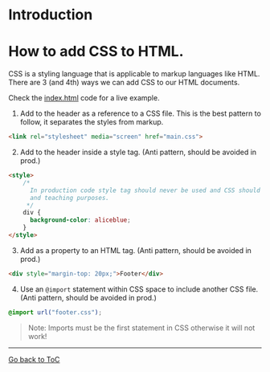 # Introduction

# How to add CSS to HTML. 
CSS is a styling language that is applicable to markup languages like HTML.
There are 3 (and 4th) ways we can add CSS to our HTML documents.

Check the [index.html](index.html) code for a live example.

1. Add to the header as a reference to a CSS file. This is the best pattern to follow, it separates the styles from markup.
```html
<link rel="stylesheet" media="screen" href="main.css">
```
2. Add to the header inside a style tag. (Anti pattern, should be avoided in prod.) 
``` html
<style>
    /*
      In production code style tag should never be used and CSS should moved to an external file. This is only for demo
      and teaching purposes.
     */
    div {
      background-color: aliceblue;
    }
</style>
```
3. Add as a property to an HTML tag. (Anti pattern, should be avoided in prod.)
```html
<div style="margin-top: 20px;">Footer</div>
```
4. Use an `@import` statement within CSS space to include another CSS file. (Anti pattern, should be avoided in prod.)
```css
@import url("footer.css");
```
> Note: Imports must be the first statement in CSS otherwise it will not work!



---
[Go back to ToC](../README.md)
